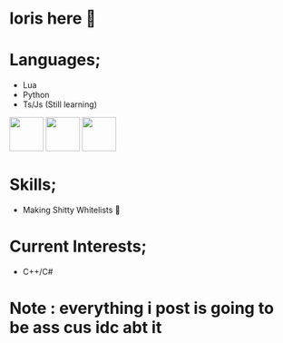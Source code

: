 # loris here 👋

# Languages;

- Lua
- Python
- Ts/Js (Still learning)

<img src="https://cdn.discordapp.com/attachments/1046837773790883912/1106351381931118652/Lua-Logo.png" width="60" height="60"> <img
src="https://cdn.discordapp.com/attachments/1046837773790883912/1106351763625361428/Untitled-5.png" width="60" height="60">
 <img src="https://cdn.discordapp.com/attachments/792258431759286273/1106359368347308082/png-transparent-typescript-hd-logo.png" width="60" height="60">

# Skills;

- Making Shitty Whitelists 🔐

# Current Interests;

- C++/C#

# Note : everything i post is going to be ass cus idc abt it 
